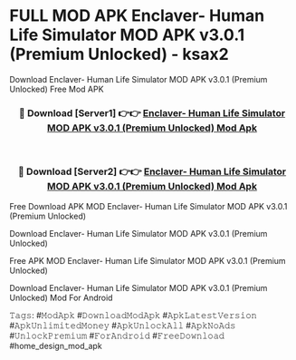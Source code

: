 # FULL MOD APK Enclaver- Human Life Simulator MOD APK v3.0.1 (Premium Unlocked) - ksax2
Download Enclaver- Human Life Simulator MOD APK v3.0.1 (Premium Unlocked) Free Mod APK

<div align="center">
<h3>🔴 Download [Server1] 👉👉 <a href="https://apk-comot.site?title=Enclaver-_Human_Life_Simulator_MOD_APK_v3.0.1_(Premium_Unlocked)">Enclaver- Human Life Simulator MOD APK v3.0.1 (Premium Unlocked) Mod Apk</a></h3><br>

<h3>🔴 Download [Server2] 👉👉 <a href="https://apk-comot.site?title=Enclaver-_Human_Life_Simulator_MOD_APK_v3.0.1_(Premium_Unlocked)">Enclaver- Human Life Simulator MOD APK v3.0.1 (Premium Unlocked) Mod Apk</a></h3>
</div>


Free Download APK MOD Enclaver- Human Life Simulator MOD APK v3.0.1 (Premium Unlocked)

Download Enclaver- Human Life Simulator MOD APK v3.0.1 (Premium Unlocked) 

Free APK MOD Enclaver- Human Life Simulator MOD APK v3.0.1 (Premium Unlocked) 

Download Enclaver- Human Life Simulator MOD APK v3.0.1 (Premium Unlocked) Mod For Android

𝚃𝚊𝚐𝚜: #𝙼𝚘𝚍𝙰𝚙𝚔 #𝙳𝚘𝚠𝚗𝚕𝚘𝚊𝚍𝙼𝚘𝚍𝙰𝚙𝚔 #𝙰𝚙𝚔𝙻𝚊𝚝𝚎𝚜𝚝𝚅𝚎𝚛𝚜𝚒𝚘𝚗 #𝙰𝚙𝚔𝚄𝚗𝚕𝚒𝚖𝚒𝚝𝚎𝚍𝙼𝚘𝚗𝚎𝚢 #𝙰𝚙𝚔𝚄𝚗𝚕𝚘𝚌𝚔𝙰𝚕𝚕 #𝙰𝚙𝚔𝙽𝚘𝙰𝚍𝚜 #𝚄𝚗𝚕𝚘𝚌𝚔𝙿𝚛𝚎𝚖𝚒𝚞𝚖 #𝙵𝚘𝚛𝙰𝚗𝚍𝚛𝚘𝚒𝚍 #𝙵𝚛𝚎𝚎𝙳𝚘𝚠𝚗𝚕𝚘𝚊𝚍 #home_design_mod_apk